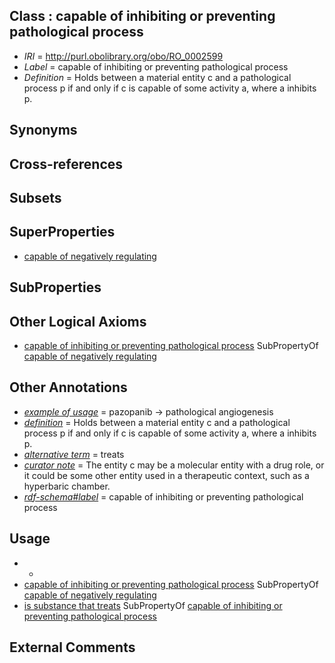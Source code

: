 
## Class : capable of inhibiting or preventing pathological process

 * *IRI* = http://purl.obolibrary.org/obo/RO_0002599
 * *Label* = capable of inhibiting or preventing pathological process
 * *Definition* = Holds between a material entity c and a pathological process p if and only if c is capable of some activity a, where a inhibits p.

## Synonyms


## Cross-references


## Subsets


## SuperProperties

 * [capable of negatively regulating](../../RO/97/RO_0002597.md)

## SubProperties


## Other Logical Axioms

 * [capable of inhibiting or preventing pathological process](../../RO/99/RO_0002599.md) SubPropertyOf [capable of negatively regulating](../../RO/97/RO_0002597.md)

## Other Annotations

 * *[example of usage](../../IAO/12/IAO_0000112.md)* = pazopanib -> pathological angiogenesis
 * *[definition](../../IAO/15/IAO_0000115.md)* = Holds between a material entity c and a pathological process p if and only if c is capable of some activity a, where a inhibits p.
 * *[alternative term](../../IAO/18/IAO_0000118.md)* = treats
 * *[curator note](../../IAO/32/IAO_0000232.md)* = The entity c may be a molecular entity with a drug role, or it could be some other entity used in a therapeutic context, such as a hyperbaric chamber.
 * *[rdf-schema#label](../../el/rdf-schema#label.md)* = capable of inhibiting or preventing pathological process

## Usage

 * -
 * [capable of inhibiting or preventing pathological process](../../RO/99/RO_0002599.md) SubPropertyOf [capable of negatively regulating](../../RO/97/RO_0002597.md)
 * [is substance that treats](../../RO/06/RO_0002606.md) SubPropertyOf [capable of inhibiting or preventing pathological process](../../RO/99/RO_0002599.md)

## External Comments


